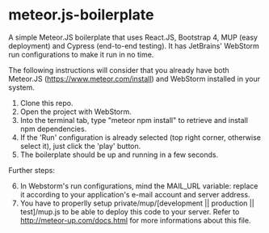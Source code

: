 # meteor.js-boilerplate
A simple Meteor.JS boilerplate that uses React.JS, Bootstrap 4, MUP (easy deployment) and Cypress (end-to-end testing). It has JetBrains' WebStorm run configurations to make it run in no time.

The following instructions will consider that you already have both Meteor.JS (https://www.meteor.com/install) and WebStorm installed in your system.

1) Clone this repo.
2) Open the project with WebStorm.
3) Into the terminal tab, type "meteor npm install" to retrieve and install npm dependencies.
4) If the 'Run' configuration is already selected (top right corner, otherwise select it), just click the 'play' button.
5) The boilerplate should be up and running in a few seconds.


Further steps:

6) In Webstorm's run configurations, mind the MAIL_URL variable: replace it according to your application's e-mail account and server address. 
7) You have to properlly setup private/mup/[development || production || test]/mup.js to be able to deploy this code to your server. Refer to http://meteor-up.com/docs.html for more informations about this file.
